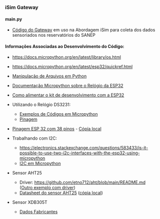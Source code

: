 ### iSim Gateway

#### main.py 
* [Código do Gateway](https://github.com/exehdamiddleware/isim/blob/main/gateway/main.py) em uso na Abordagem iSim para coleta dos dados sensoriados nos reservatórios do SANEP

#### Informações Associadas ao Desenvolvimento do Código:

* https://docs.micropython.org/en/latest/library/os.html
* https://docs.micropython.org/en/latest/esp32/quickref.html
* [Manipulação de Arquivos em Python](https://www.guru99.com/python-file-readline.html)
* [Documentação Micropython sobre o Relógio da ESP32](https://docs.micropython.org/en/latest/library/machine.RTC.html#machine-rtc)
* [Como alimentar o kit de desenvolvimento com a ESP32](https://techexplorations.com/guides/esp32/begin/power/)
* Utilizando o Relógio DS3231:
  * [Exemplos de Códigos em Micropython](https://www.engineersgarage.com/micropython-esp8266-esp32-rtc-utc-local-time/)
  * [Pinagem](https://esp32io.com/tutorials/esp32-rtc)
* [Pinagem ESP 32 com 38 pinos](https://www.reddit.com/r/diyelectronics/comments/112dx6n/esp32_38_pin_pinout_cheat_sheet/?rdt=35959) - [Cópía local](https://github.com/exehdamiddleware/isim/blob/main/gateway/esp32-38-pin-pinout.png)

* Trabalhando com I2C:
  * https://electronics.stackexchange.com/questions/583433/is-it-possible-to-use-two-i2c-interfaces-with-the-esp32-using-micropython
  * [I2C em Micropython](https://docs.micropython.org/en/latest/library/machine.I2C.html)

* Sensor AHT25
  * Driver: https://github.com/etno712/aht/blob/main/README.md ([Outro exemplo com driver](https://forums.raspberrypi.com/viewtopic.php?t=343650))
  * [Datasheet do sensor AHT25](https://www.tinytronics.nl/en/sensors/air/humidity/asair-aht25-temperature-and-humidity-sensor-module-i2c) ([cópia local](https://github.com/exehdamiddleware/isim/blob/main/gateway/aht25-temperature-and-humidity-sensor.pdf))

* Sensor XDB305T
  * [Dados Fabricantes](https://www.xdbsensor.com/xdb305t-industrial-pressure-transmitters-product/)
